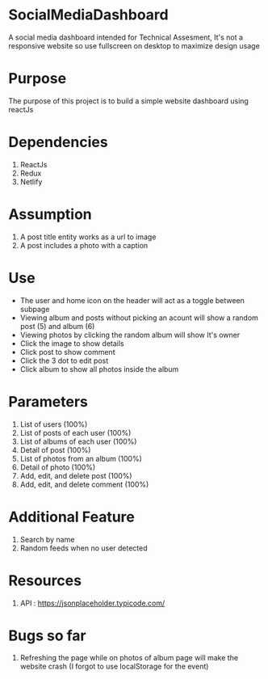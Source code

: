 # SocialMediaDashboard
A social media dashboard intended for Technical Assesment, It's not a responsive website so use fullscreen on desktop to maximize design usage
# Purpose
The purpose of this project is to build a simple website dashboard using reactJs
# Dependencies
1. ReactJs
2. Redux
3. Netlify
# Assumption
1. A post title entity works as a url to image
2. A post includes a photo with a caption
# Use
- The user and home icon on the header will act as a toggle between subpage
- Viewing album and posts without picking an acount will show a random post (5) and album (6)
- Viewing photos by clicking the random album will show It's owner
- Click the image to show details
- Click post to show comment
- Click the 3 dot to edit post
- Click album to show all photos inside the album
# Parameters
1. List of users (100%)
2. List of posts of each user (100%)
3. List of albums of each user (100%)
4. Detail of post (100%)
5. List of photos from an album (100%)
6. Detail of photo (100%)
7. Add, edit, and delete post (100%)
8. Add, edit, and delete comment (100%)
# Additional Feature
1. Search by name
2. Random feeds when no user detected
# Resources
1. API : https://jsonplaceholder.typicode.com/
# Bugs so far 
1. Refreshing the page while on photos of album page will make the website crash (I forgot to use localStorage for the event)
